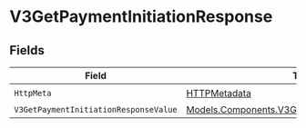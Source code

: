 # V3GetPaymentInitiationResponse


## Fields

| Field                                                                                                         | Type                                                                                                          | Required                                                                                                      | Description                                                                                                   |
| ------------------------------------------------------------------------------------------------------------- | ------------------------------------------------------------------------------------------------------------- | ------------------------------------------------------------------------------------------------------------- | ------------------------------------------------------------------------------------------------------------- |
| `HttpMeta`                                                                                                    | [HTTPMetadata](../../Models/Components/HTTPMetadata.md)                                                       | :heavy_check_mark:                                                                                            | N/A                                                                                                           |
| `V3GetPaymentInitiationResponseValue`                                                                         | [Models.Components.V3GetPaymentInitiationResponse](../../Models/Components/V3GetPaymentInitiationResponse.md) | :heavy_minus_sign:                                                                                            | OK                                                                                                            |